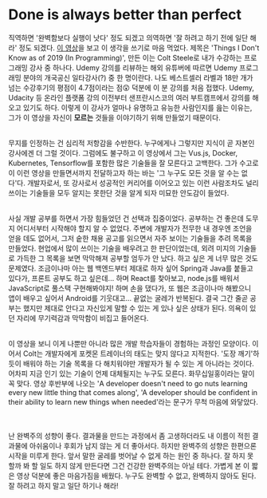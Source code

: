 # Done is always better than perfect

직역하면 '완벽함보다 실행이 낫다' 정도 되겠고 의역하면 '잘 하려고 하기 전에 일단 해라' 정도 되겠다. [이 영상](https://www.youtube.com/watch?v=8t32wuv1GjQ&list=WL&index=79)을 보고 이 생각을 쓰기로 마음 먹었다. 제목은 'Things I Don't Know as of 2019 (In Programming)', 만든 이는 Colt Steele로 내가 수강하는 프로그래밍 강사 중 하나다. Udemy 강의를 리뷰하는 해외 유튜버에 따르면 Udemy 프로그래밍 분야의 개국공신 일타강사(?) 중 한 명이란다. 나도 베스트셀러 라벨과 18만 개가 넘는 수강후기의 평점이 4.7점이라는 점😲 덕분에 이 분 강의를 처음 접했다. Udemy, Udacity 등 온라인 플랫폼 강의 이전부터 샌프란시스코의 여러 부트캠프에서 강의를 해오고 있기도 하다. 이렇게 이 강사가 얼마나 유명하고 유능한 사람인지를 읊는 이유는, 그가 이 영상을 자신이 **모르는** 것들을 이야기하기 위해 만들었기 때문이다.
<br/><br/>

무지를 인정하는 건 심리적 저항감을 수반한다. 누구에게나 그렇지만 지식이 곧 자본인 강사에겐 더 그럴 것이다. 그럼에도 불구하고 이 영상에서 그는 Vus.js, Docker, Kubernetes, Tensorflow를 포함한 많은 기술들을 잘 모른다고 고백한다. 그가 수고로이 이런 영상을 만들면서까지 전달하고자 하는 바는 '그 누구도 모든 것을 알 수는 없다'다. 개발자로서, 또 강사로서 성공적인 커리어를 이어오고 있는 이런 사람조차도 널리 쓰이는 기술들을 모두 알지는 못한단 것을 알게 되자 미묘한 안도감이 들었다. 
<br/><br/>

사실 개발 공부를 하면서 가장 힘들었던 건 선택과 집중이었다. 공부하는 건 좋은데 도무지 어디서부터 시작해야 할지 알 수 없었다. 주변에 개발자가 전무한 내 경우엔 조언을 얻을 데도 없어서, 그저 숱한 채용 공고를 읽으면서 자주 보이는 기술들을 추려 목록을 만들었다. 현업에서 많이 쓰이는 기술을 배우려고 한 판단이었는데, 외려 미지의 기술들로 가득한 그 목록을 보면 막막해져 공부할 엄두가 안 났다. 하고 싶은 게 너무 많은 것도 문제였다. 조금이나마 아는 웹 백엔드부터 제대로 하자 싶어 Spring과 Java를 붙들고 있다가, 프론트 공부도 하고 싶은데... 하며 React를 찾아보고, node.js를 배워서 JavaScript로 풀스택 구현해봐야지! 하며 손을 댔다가, 또 웹은 조금이나마 해봤으니 앱이 배우고 싶어서 Android를 기웃대고... 끝없는 굴레가 반복된다. 결국 그간 줄곧 공부는 했지만 제대로 안다고 자신있게 말할 수 있는 게 있나 싶은 상태가 된다. 의욕이 있던 자리에 무기력감과 막막함이 비집고 들어온다.
<br/><br/>

이 영상을 보니 이게 나뿐만 아니라 많은 개발 학습자들이 경험하는 과정인 모양이다. 이어서 Colt는 개발자에게 포켓몬 트레이너의 태도는 맞지 않다고 지적한다. '도장 깨기'하듯이 배워야 하는 기술 목록을 다 해치워야만 개발자가 될 수 있는 게 아니라는 것이다. 어차피 지금 인기 있는 기술이 언제 대체될지는 누구도 모른다. 화무십일홍이라는 말이 꼭 맞다. 영상 후반부에 나오는 'A developer doesn't need to go nuts learning every new little thing that comes along', 'A developer should be confident in their ability to learn new things when needed'라는 문구가 무척 마음에 와닿았다.       
<br/><br/>

난 완벽주의 성향이 좋다. 결과물을 만드는 과정에서 좀 고생하더라도 내 이름이 적힌 결과물에 아쉬움이나 후회가 남지 않는 게 더 좋아서다. 하지만 완벽주의 성향은 한편으론 시작을 미루게 한다. 앞서 말한 굴레를 벗어날 수 없게 하는 원인 중 하나다. 잘 하지 못할까 봐 할 일도 하지 않게 만든다면 그건 건강한 완벽주의는 아닐 테다. 가볍게 본 이 짧은 영상 덕분에 좋은 마음가짐을 배웠다. 누구도 완벽할 수 없고, 완벽하지 않아도 된다. 잘 하려고 하지 말고 일단 하기나 해라!        


